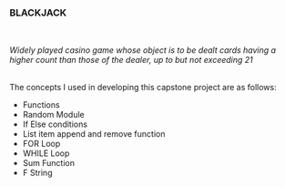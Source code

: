 ### BLACKJACK 
<br>
<p><i>Widely played casino game whose object is to be dealt cards having a higher count than those of the dealer, up to but not exceeding 21</i></p>
<br>
The concepts I used in developing this capstone project are as follows:
<ul>
<li>Functions</li>
<li>Random Module</li>
<li>If Else conditions</li>
<li>List item append and remove function</li>
<li>FOR Loop</li>
<li>WHILE Loop</li>
<li>Sum Function</li>
<li>F String</li>